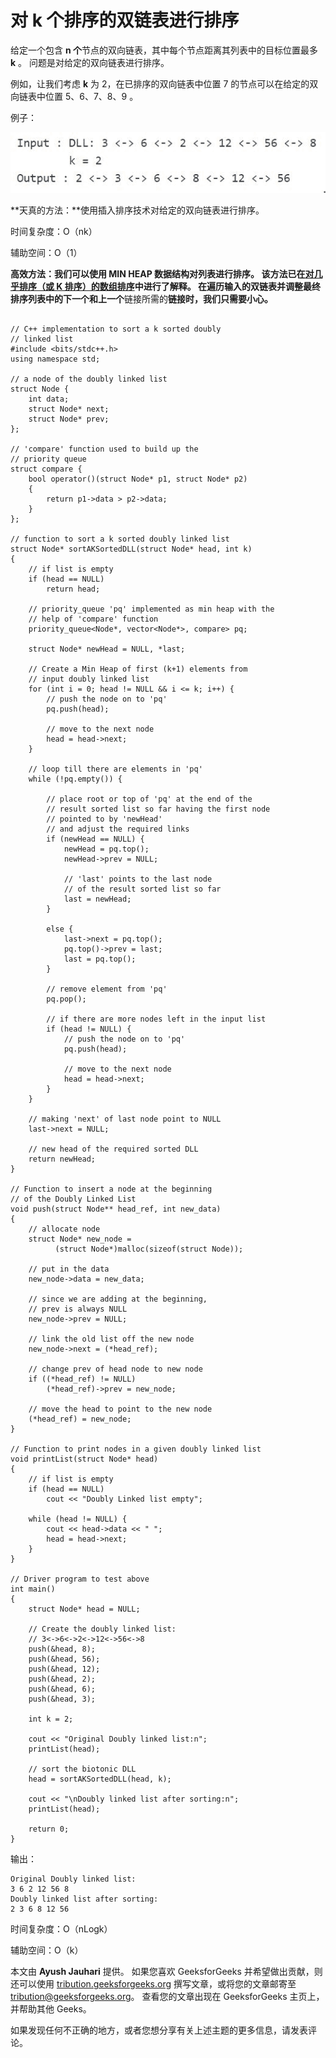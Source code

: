 # 对 k 个排序的双链表进行排序

给定一个包含 **n 个**节点的双向链表，其中每个节点距离其列表中的目标位置最多 **k** 。 问题是对给定的双向链表进行排序。

例如，让我们考虑 **k** 为 2，在已排序的双向链表中位置 7 的节点可以在给定的双向链表中位置 5、6、7、8、9 。

例子：

![](img/c3a0c890841af2f50f8c94431baf8205.png)

**天真的方法：**使用插入排序技术对给定的双向链表进行排序。

时间复杂度：O（nk）

辅助空间：O（1）

**高效方法：**我们可以使用 MIN HEAP 数据结构对列表进行排序。 该方法已在[对几乎排序（或 K 排序）的数组排序](https://www.geeksforgeeks.org/nearly-sorted-algorithm/)中进行了解释。 在遍历输入的双链表并调整最终排序列表中的下一个和**上一个**链接所需的**链接时，我们只需要小心。**

```

// C++ implementation to sort a k sorted doubly 
// linked list 
#include <bits/stdc++.h> 
using namespace std; 

// a node of the doubly linked list 
struct Node { 
    int data; 
    struct Node* next; 
    struct Node* prev; 
}; 

// 'compare' function used to build up the 
// priority queue 
struct compare { 
    bool operator()(struct Node* p1, struct Node* p2) 
    { 
        return p1->data > p2->data; 
    } 
}; 

// function to sort a k sorted doubly linked list 
struct Node* sortAKSortedDLL(struct Node* head, int k) 
{ 
    // if list is empty 
    if (head == NULL) 
        return head; 

    // priority_queue 'pq' implemented as min heap with the 
    // help of 'compare' function 
    priority_queue<Node*, vector<Node*>, compare> pq; 

    struct Node* newHead = NULL, *last; 

    // Create a Min Heap of first (k+1) elements from 
    // input doubly linked list 
    for (int i = 0; head != NULL && i <= k; i++) { 
        // push the node on to 'pq' 
        pq.push(head); 

        // move to the next node 
        head = head->next; 
    } 

    // loop till there are elements in 'pq' 
    while (!pq.empty()) { 

        // place root or top of 'pq' at the end of the 
        // result sorted list so far having the first node 
        // pointed to by 'newHead' 
        // and adjust the required links 
        if (newHead == NULL) { 
            newHead = pq.top(); 
            newHead->prev = NULL; 

            // 'last' points to the last node 
            // of the result sorted list so far 
            last = newHead; 
        } 

        else { 
            last->next = pq.top(); 
            pq.top()->prev = last; 
            last = pq.top(); 
        } 

        // remove element from 'pq' 
        pq.pop(); 

        // if there are more nodes left in the input list 
        if (head != NULL) { 
            // push the node on to 'pq' 
            pq.push(head); 

            // move to the next node 
            head = head->next; 
        } 
    } 

    // making 'next' of last node point to NULL 
    last->next = NULL; 

    // new head of the required sorted DLL 
    return newHead; 
} 

// Function to insert a node at the beginning 
// of the Doubly Linked List 
void push(struct Node** head_ref, int new_data) 
{ 
    // allocate node 
    struct Node* new_node =  
          (struct Node*)malloc(sizeof(struct Node)); 

    // put in the data 
    new_node->data = new_data; 

    // since we are adding at the beginning, 
    // prev is always NULL 
    new_node->prev = NULL; 

    // link the old list off the new node 
    new_node->next = (*head_ref); 

    // change prev of head node to new node 
    if ((*head_ref) != NULL) 
        (*head_ref)->prev = new_node; 

    // move the head to point to the new node 
    (*head_ref) = new_node; 
} 

// Function to print nodes in a given doubly linked list 
void printList(struct Node* head) 
{ 
    // if list is empty 
    if (head == NULL) 
        cout << "Doubly Linked list empty"; 

    while (head != NULL) { 
        cout << head->data << " "; 
        head = head->next; 
    } 
} 

// Driver program to test above 
int main() 
{ 
    struct Node* head = NULL; 

    // Create the doubly linked list: 
    // 3<->6<->2<->12<->56<->8 
    push(&head, 8); 
    push(&head, 56); 
    push(&head, 12); 
    push(&head, 2); 
    push(&head, 6); 
    push(&head, 3); 

    int k = 2; 

    cout << "Original Doubly linked list:n"; 
    printList(head); 

    // sort the biotonic DLL 
    head = sortAKSortedDLL(head, k); 

    cout << "\nDoubly linked list after sorting:n"; 
    printList(head); 

    return 0; 
} 

```

输出：

```
Original Doubly linked list:
3 6 2 12 56 8
Doubly linked list after sorting:
2 3 6 8 12 56

```

时间复杂度：O（nLogk）

辅助空间：O（k）

本文由 **Ayush Jauhari** 提供。 如果您喜欢 GeeksforGeeks 并希望做出贡献，则还可以使用 [tribution.geeksforgeeks.org](http://www.contribute.geeksforgeeks.org) 撰写文章，或将您的文章邮寄至 tribution@geeksforgeeks.org。 查看您的文章出现在 GeeksforGeeks 主页上，并帮助其他 Geeks。

如果发现任何不正确的地方，或者您想分享有关上述主题的更多信息，请发表评论。

